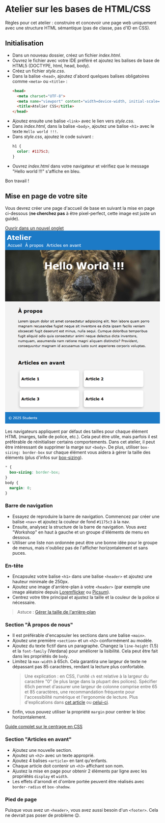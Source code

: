 # Atelier sur les bases de HTML/CSS

Règles pour cet atelier : construire et concevoir une page web uniquement avec une structure HTML sémantique (pas de classe, pas d'ID en CSS).

## Initialisation

- Dans un nouveau dossier, créez un fichier *index.html*.
- Ouvrez le fichier avec votre IDE préféré et ajoutez les balises de base de HTML5 (DOCTYPE, html, head, body).
- Créez un fichier *style.css*.
- Dans la balise `<head>`, ajoutez d'abord quelques balises obligatoires comme `<meta>` ou `<title>` :
  ```html
  <head>
    <meta charset="UTF-8">
    <meta name="viewport" content="width=device-width, initial-scale=1.0">
    <title>Atelier CSS</title>
  </head>
  ```
- Ajoutez ensuite une balise `<link>` avec le lien vers *style.css*.
- Dans *index.html*, dans la balise `<body>`, ajoutez une balise `<h1>` avec le texte `Hello world !!!`.
- Dans *style.css*, ajoutez le code suivant :
  ```css
  h1 {
    color: #1175c3; 
  }
  ```
- Ouvrez *index.html* dans votre navigateur et vérifiez que le message "Hello world !!!" s'affiche en bleu.

Bon travail !

## Mise en page de votre site

Vous devrez créer une page d'accueil de base en suivant la mise en page ci-dessous (**ne cherchez pas** à être pixel-perfect, cette image est juste un guide).

<a href="./desktop_layout.png" target="_blank">Ouvrir dans un nouvel onglet <i class="bi bi-box-arrow-up-right"></i></a>  
![Mise en page à reproduire](desktop_layout.png)

Les navigateurs appliquent par défaut des tailles pour chaque élément HTML (marges, taille de police, etc.). Cela peut être utile, mais parfois il est préférable de réinitialiser certains comportements. Dans cet atelier, il peut être intéressant de supprimer la marge sur `<body>`. De plus, utiliser `box-sizing: border-box` sur chaque élément vous aidera à gérer la taille des éléments (plus d'infos sur [box-sizing](https://developer.mozilla.org/en-US/docs/Web/CSS/box-sizing)).
```css
* {
  box-sizing: border-box;
}
body {
  margin: 0;
}
```

### Barre de navigation

- Essayez de reproduire la barre de navigation. Commencez par créer une balise `<nav>` et ajoutez la couleur de fond `#1175c3` à la nav.
- Ensuite, analysez la structure de la barre de navigation. Vous avez "Workshop" en haut à gauche et un groupe d'éléments de menu en dessous.
- Utiliser une liste non ordonnée peut être une bonne idée pour le groupe de menus, mais n'oubliez pas de l'afficher horizontalement et sans puces.

### En-tête

- Encapsulez votre balise `<h1>` dans une balise `<header>` et ajoutez une hauteur minimale de 250px.
- Ajoutez une image d'arrière-plan à votre `<header>` (par exemple une image aléatoire depuis [Loremflicker](https://loremflickr.com/1920/600) ou [Picsum](https://picsum.photos/1920/600)).
- Centrez votre titre principal et ajustez la taille et la couleur de la police si nécessaire.

> Astuce : [Gérer la taille de l'arrière-plan](https://developer.mozilla.org/en-US/docs/Web/CSS/background-size)

### Section "À propos de nous"

- Il est préférable d'encapsuler les sections dans une balise `<main>`.
- Ajoutez une première `<section>` et un `<h2>` conformément au modèle.
- Ajoutez du texte fictif dans un paragraphe. Changez la `line-height` (1.5) et la `font-family` (Verdana) pour améliorer la lisibilité. Cela peut être fait dans les propriétés de `body`.
- Limitez la `max-width` à 65ch. Cela garantira une largeur de texte ne dépassant pas 85 caractères, rendant la lecture plus confortable.
  > Une explication : en CSS, l'unité `ch` est relative à la largeur du caractère "0" (le plus large dans la plupart des polices). Spécifier 65ch permet d'assurer une largeur de colonne comprise entre 65 et 85 caractères, une recommandation fréquente pour l'accessibilité numérique et l'ergonomie de lecture. Plus d'explications dans [cet article](https://medium.com/@matuzo/writing-css-with-accessibility-in-mind-8514a0007939) ou [celui-ci](https://www.smashingmagazine.com/2014/09/balancing-line-length-font-size-responsive-web-design/#line-length-measure-and-reading).
- Enfin, vous pouvez utiliser la propriété `margin` pour centrer le bloc horizontalement.

[Guide complet sur le centrage en CSS](https://css-tricks.com/centering-css-complete-guide/)

### Section "Articles en avant"

- Ajoutez une nouvelle section.
- Ajoutez un `<h2>` avec un texte approprié.
- Ajoutez 4 balises `<article>` en tant qu'enfants.
- Chaque article doit contenir un `<h3>` affichant son nom.
- Ajustez la mise en page pour obtenir 2 éléments par ligne avec les propriétés `display` et `width`.
- Les effets d'arrondi et d'ombre portée peuvent être réalisés avec `border-radius` et `box-shadow`.

### Pied de page

Puisque vous avez un `<header>`, vous avez aussi besoin d'un `<footer>`. Cela ne devrait pas poser de problème 😉.
